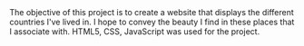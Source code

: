 <div>The objective of this project is to create a website that displays the different countries I've lived in. I hope to convey the beauty I find in these places that I associate with. HTML5, CSS, JavaScript was used for the project.</div>